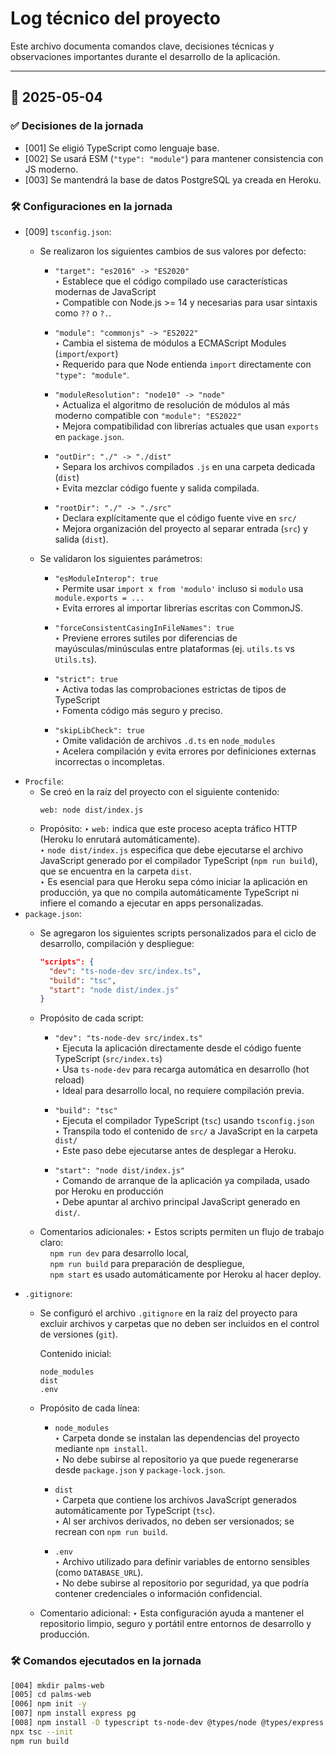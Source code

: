 # Log técnico del proyecto

Este archivo documenta comandos clave, decisiones técnicas y observaciones importantes durante el desarrollo de la aplicación.

---

## 📅 2025-05-04

### ✅ Decisiones de la jornada
- [001] Se eligió TypeScript como lenguaje base.
- [002] Se usará ESM (`"type": "module"`) para mantener consistencia con JS moderno.
- [003] Se mantendrá la base de datos PostgreSQL ya creada en Heroku.

### 🛠️ Configuraciones en la jornada
- [009] `tsconfig.json`:
   - Se realizaron los siguientes cambios de sus valores por defecto:

      - `"target": "es2016" -> "ES2020"`  
        ‣ Establece que el código compilado use características modernas de JavaScript  
        ‣ Compatible con Node.js >= 14 y necesarias para usar sintaxis como `??` o `?.`.

      - `"module": "commonjs" -> "ES2022"`  
        ‣ Cambia el sistema de módulos a ECMAScript Modules (`import`/`export`)  
        ‣ Requerido para que Node entienda `import` directamente con `"type": "module"`.

      - `"moduleResolution": "node10" -> "node"`  
        ‣ Actualiza el algoritmo de resolución de módulos al más moderno compatible con `"module": "ES2022"`  
        ‣ Mejora compatibilidad con librerías actuales que usan `exports` en `package.json`.

      - `"outDir": "./" -> "./dist"`  
        ‣ Separa los archivos compilados `.js` en una carpeta dedicada (`dist`)  
        ‣ Evita mezclar código fuente y salida compilada.

      - `"rootDir": "./" -> "./src"`  
        ‣ Declara explícitamente que el código fuente vive en `src/`  
        ‣ Mejora organización del proyecto al separar entrada (`src`) y salida (`dist`).

   - Se validaron los siguientes parámetros:

      - `"esModuleInterop": true`  
        ‣ Permite usar `import x from 'modulo'` incluso si `modulo` usa `module.exports = ...`  
        ‣ Evita errores al importar librerías escritas con CommonJS.

      - `"forceConsistentCasingInFileNames": true`  
        ‣ Previene errores sutiles por diferencias de mayúsculas/minúsculas entre plataformas (ej. `utils.ts` vs `Utils.ts`).

      - `"strict": true`  
        ‣ Activa todas las comprobaciones estrictas de tipos de TypeScript  
        ‣ Fomenta código más seguro y preciso.

      - `"skipLibCheck": true`  
        ‣ Omite validación de archivos `.d.ts` en `node_modules`  
        ‣ Acelera compilación y evita errores por definiciones externas incorrectas o incompletas.
- `Procfile`:
   - Se creó en la raíz del proyecto con el siguiente contenido:
     ```procfile
     web: node dist/index.js
     ```
   - Propósito:
      ‣ `web:` indica que este proceso acepta tráfico HTTP (Heroku lo enrutará automáticamente).  
      ‣ `node dist/index.js` especifica que debe ejecutarse el archivo JavaScript generado por el compilador TypeScript (`npm run build`), que se encuentra en la carpeta `dist`.  
      ‣ Es esencial para que Heroku sepa cómo iniciar la aplicación en producción, ya que no compila automáticamente TypeScript ni infiere el comando a ejecutar en apps personalizadas.
- `package.json`:
   - Se agregaron los siguientes scripts personalizados para el ciclo de desarrollo, compilación y despliegue:

     ```json
     "scripts": {
       "dev": "ts-node-dev src/index.ts",
       "build": "tsc",
       "start": "node dist/index.js"
     }
     ```

   - Propósito de cada script:

     - `"dev": "ts-node-dev src/index.ts"`  
       ‣ Ejecuta la aplicación directamente desde el código fuente TypeScript (`src/index.ts`)  
       ‣ Usa `ts-node-dev` para recarga automática en desarrollo (hot reload)  
       ‣ Ideal para desarrollo local, no requiere compilación previa.

     - `"build": "tsc"`  
       ‣ Ejecuta el compilador TypeScript (`tsc`) usando `tsconfig.json`  
       ‣ Transpila todo el contenido de `src/` a JavaScript en la carpeta `dist/`  
       ‣ Este paso debe ejecutarse antes de desplegar a Heroku.

     - `"start": "node dist/index.js"`  
       ‣ Comando de arranque de la aplicación ya compilada, usado por Heroku en producción  
       ‣ Debe apuntar al archivo principal JavaScript generado en `dist/`.

   - Comentarios adicionales:
     ‣ Estos scripts permiten un flujo de trabajo claro:  
     &nbsp;&nbsp;&nbsp;&nbsp;`npm run dev` para desarrollo local,  
     &nbsp;&nbsp;&nbsp;&nbsp;`npm run build` para preparación de despliegue,  
     &nbsp;&nbsp;&nbsp;&nbsp;`npm start` es usado automáticamente por Heroku al hacer deploy.
- `.gitignore`:
   - Se configuró el archivo `.gitignore` en la raíz del proyecto para excluir archivos y carpetas que no deben ser incluidos en el control de versiones (`git`).

     Contenido inicial:

     ```
     node_modules
     dist
     .env
     ```

   - Propósito de cada línea:

     - `node_modules`  
       ‣ Carpeta donde se instalan las dependencias del proyecto mediante `npm install`.  
       ‣ No debe subirse al repositorio ya que puede regenerarse desde `package.json` y `package-lock.json`.

     - `dist`  
       ‣ Carpeta que contiene los archivos JavaScript generados automáticamente por TypeScript (`tsc`).  
       ‣ Al ser archivos derivados, no deben ser versionados; se recrean con `npm run build`.

     - `.env`  
       ‣ Archivo utilizado para definir variables de entorno sensibles (como `DATABASE_URL`).  
       ‣ No debe subirse al repositorio por seguridad, ya que podría contener credenciales o información confidencial.

   - Comentario adicional:
     ‣ Esta configuración ayuda a mantener el repositorio limpio, seguro y portátil entre entornos de desarrollo y producción.


### 🛠️ Comandos ejecutados en la jornada
```bash
[004] mkdir palms-web
[005] cd palms-web
[006] npm init -y
[007] npm install express pg
[008] npm install -D typescript ts-node-dev @types/node @types/express @types/pg
npx tsc --init
npm run build